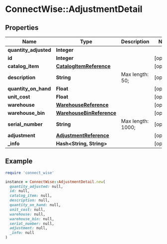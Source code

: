 # ConnectWise::AdjustmentDetail

## Properties

| Name | Type | Description | Notes |
| ---- | ---- | ----------- | ----- |
| **quantity_adjusted** | **Integer** |  |  |
| **id** | **Integer** |  | [optional] |
| **catalog_item** | [**CatalogItemReference**](CatalogItemReference.md) |  | [optional] |
| **description** | **String** |  Max length: 50; | [optional] |
| **quantity_on_hand** | **Float** |  | [optional] |
| **unit_cost** | **Float** |  | [optional] |
| **warehouse** | [**WarehouseReference**](WarehouseReference.md) |  | [optional] |
| **warehouse_bin** | [**WarehouseBinReference**](WarehouseBinReference.md) |  | [optional] |
| **serial_number** | **String** |  Max length: 1000; | [optional] |
| **adjustment** | [**AdjustmentReference**](AdjustmentReference.md) |  | [optional] |
| **_info** | **Hash&lt;String, String&gt;** |  | [optional] |

## Example

```ruby
require 'connect_wise'

instance = ConnectWise::AdjustmentDetail.new(
  quantity_adjusted: null,
  id: null,
  catalog_item: null,
  description: null,
  quantity_on_hand: null,
  unit_cost: null,
  warehouse: null,
  warehouse_bin: null,
  serial_number: null,
  adjustment: null,
  _info: null
)
```

